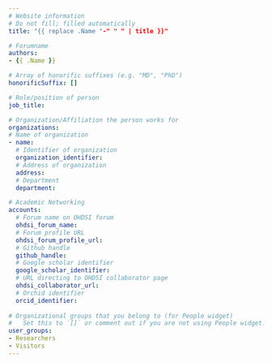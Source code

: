 ```yaml
---
# Website information
# Do not fill; filled automatically
title: "{{ replace .Name "-" " " | title }}"

# Forumname 
authors:
- {{ .Name }}

# Array of honorific suffixes (e.g. "MD", "PhD")
honorificSuffix: []

# Role/position of person
job_title: 

# Organization/Affiliation the person works for
organizations:
# Name of organization
- name: 
  # Identifier of organization
  organization_identifier: 
  # Address of organization
  address: 
  # Department
  department: 

# Academic Networking
accounts:
  # Forum name on OHDSI forum
  ohdsi_forum_name: 
  # Forum profile URL
  ohdsi_forum_profile_url:
  # Github handle
  github_handle:
  # Google scholar identifier
  google_scholar_identifier: 
  # URL directing to OHDSI collaborator page
  ohdsi_collaborator_url:
  # Orchid identifier
  orcid_identifier: 
  
# Organizational groups that you belong to (for People widget)
#   Set this to `[]` or comment out if you are not using People widget.
user_groups:
- Researchers
- Visitors
---
```

